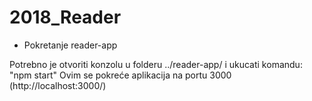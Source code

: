 # 2018_Reader

+ Pokretanje reader-app

Potrebno je otvoriti konzolu u folderu ../reader-app/ i ukucati komandu: "npm start"
Ovim se pokreće aplikacija na portu 3000 (http://localhost:3000/)
